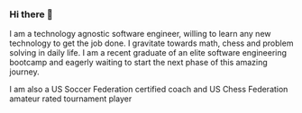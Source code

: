### Hi there 👋

I am a technology agnostic software engineer, willing to learn any new technology to get the job done. I gravitate towards math, chess and problem solving in daily life. I am a recent graduate of an elite software engineering bootcamp and eagerly waiting to start the next phase of this amazing journey. 

I am also a US Soccer Federation certified coach and US Chess Federation amateur rated tournament player

<!--
**shams1987/shams1987** is a ✨ _special_ ✨ repository because its `README.md` (this file) appears on your GitHub profile.

Here are some ideas to get you started:

- 🔭 I’m currently working on ...
- 🌱 I’m currently learning ...
- 👯 I’m looking to collaborate on ...
- 🤔 I’m looking for help with ...
- 💬 Ask me about ...
- 📫 How to reach me: ...
- 😄 Pronouns: ...
- ⚡ Fun fact: ...
-->
